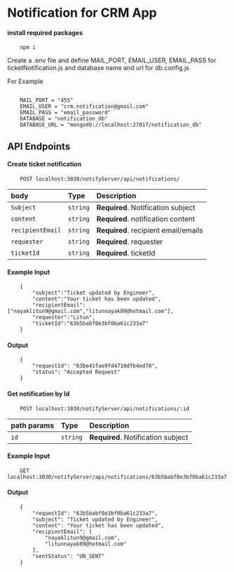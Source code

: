 # Notification for CRM App

#### install required packages

```
    npm i
```
Create a .env file and define MAIL_PORT, EMAIL_USER, EMAIL_PASS for ticketNotification.js and database name and url for db.config.js

For Example 
```

    MAIL_PORT = "455" 
    EMAIL_USER = "crm.notification@gmail.com"
    EMAIL_PASS = "email_password"
    DATABASE = "notification_db"
    DATABASE_URL = "mongodb://localhost:27017/notification_db"
```

## API Endpoints

#### Create ticket notification

``` http
    POST localhost:3030/notifyServer/api/notifications/
```
| body      | Type     | Description                |
| :-------- | :------- | :------------------------- |
| `Subject`    | `string` | **Required**. Notification subject         |
| `content`  | `string` | **Required**. notification content|
| `recipientEmail`   | `string` | **Required**. recipient email/emails        |
| `requester`| `string` | **Required**. requester     |
| `ticketId`| `string` | **Required**. ticketId   |

#### Example Input
```
    {
        "subject":"Ticket updated by Engineer",
        "content":"Your ticket has been updated",
        "recipientEmail":["nayaklitun9@gmail.com","litunnayak09@hotmail.com"],
        "requester":"Litun",
        "ticketId":"63b5babf0e3bf0ba61c233a7"
    }
```

#### Output

```
    {
        "requestId": "63be41fae9fd4710dfb4ed78",
        "status": "Accepted Request"
    }
```
#### Get notification by Id

``` http
    POST localhost:3030/notifyServer/api/notifications/:id
```
| path params | Type     | Description                |
| :-------- | :------- | :------------------------- |
| `id` | `string` | **Required**. Notification subject|

#### Example Input
```
    GET localhost:3030/notifyServer/api/notifications/63b5babf0e3bf0ba61c233a7
```

#### Output

```
    {
        "requestId": "63b5babf0e3bf0ba61c233a7",
        "subject": "Ticket updated by Engineer",
        "content": "Your ticket has been updated",
        "recipientEmail": [
            "nayaklitun9@gmail.com",
            "litunnayak09@hotmail.com"
        ],
        "sentStatus": "UN_SENT"
    }
```